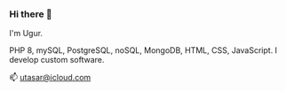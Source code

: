 ### Hi there 👋

I'm Ugur.

PHP 8, mySQL, PostgreSQL, noSQL, MongoDB, HTML, CSS, JavaScript. I develop custom software.

📫 utasar@icloud.com
